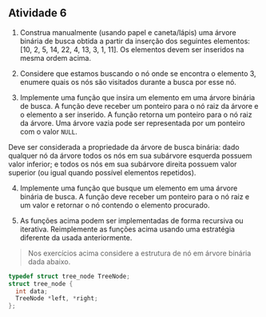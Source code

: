 ## Atividade 6

1. Construa manualmente (usando papel e caneta/lápis) uma árvore binária de busca obtida a partir da inserção dos seguintes elementos: [10, 2, 5, 14, 22, 4, 13, 3, 1, 11]. Os elementos devem ser inseridos na mesma ordem acima.


2. Considere que estamos buscando o nó onde se encontra o elemento 3, enumere quais os nós são visitados durante a busca por esse nó.

3. Implemente uma função que insira um elemento em uma árvore binária de busca. A função deve receber um ponteiro para o nó raiz da árvore e o elemento a ser inserido. A função retorna um ponteiro para o nó raiz da árvore. Uma árvore vazia pode ser representada por um ponteiro com o valor ``NULL``.

  Deve ser considerada a propriedade da árvore de busca binária: dado qualquer nó da árvore todos os nós em sua subárvore esquerda possuem valor inferior; e todos os nós em sua subárvore direita possuem valor superior (ou igual quando possível elementos repetidos).

4. Implemente uma função que busque um elemento em uma árvore binária de busca. A função deve receber um ponteiro para o nó raiz e um valor e retornar o nó contendo o elemento procurado.

5. As funções acima podem ser implementadas de forma recursiva ou iterativa. Reimplemente as funções acima usando uma estratégia diferente da usada anteriormente.


  >Nos exercícios acima considere a estrutura de nó em árvore binária dada abaixo.
  ```C
  typedef struct tree_node TreeNode;
  struct tree_node {
    int data;
    TreeNode *left, *right;
  };
  ```
